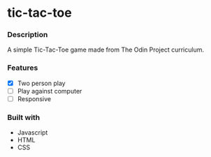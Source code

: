 # tic-tac-toe
### Description
A simple Tic-Tac-Toe game made from The Odin Project curriculum.

### Features
- [x] Two person play
- [ ] Play against computer
- [ ] Responsive

### Built with
- Javascript
- HTML
- CSS